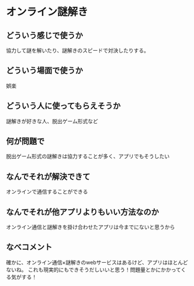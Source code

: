 # オンライン謎解き

## どういう感じで使うか
協力して謎を解いたり、謎解きのスピードで対決したりする。

## どういう場面で使うか
娯楽

## どういう人に使ってもらえそうか
謎解きが好きな人、脱出ゲーム形式など

## 何が問題で
脱出ゲーム形式の謎解きは協力することが多く、アプリでもそうしたい

## なんでそれが解決できて
オンラインで通信することができる

## なんでそれが他アプリよりもいい方法なのか
オンライン通信と謎解きを掛け合わせたアプリは今までにないと思うから

## なべコメント
確かに、オンライン通信×謎解きのwebサービスはあるけど、アプリはほとんどないね。
これも現実的にもできそうだしいいと思う！問題量とかにかかってくる気がする！
